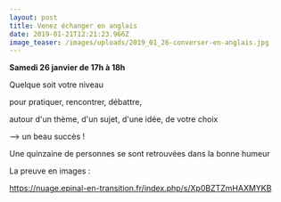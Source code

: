 ```yaml
---
layout: post
title: Venez échanger en anglais
date: 2019-01-21T12:21:23.966Z
image_teaser: /images/uploads/2019_01_26-converser-en-anglais.jpg
---
```

**Samedi 26 janvier de 17h à 18h**

Quelque soit votre niveau

pour pratiquer, rencontrer, débattre,

autour d'un thème, d'un sujet, d'une idée, de votre choix

\--> un beau succès !

Une quinzaine de personnes se sont retrouvées dans la bonne humeur

La preuve en images :

<https://nuage.epinal-en-transition.fr/index.php/s/Xp0BZTZmHAXMYKB>

